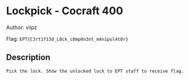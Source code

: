 # Lockpick - Cocraft 400
Author: viipz

Flag: `EPT{C3rt1f13d_L0ck_c0mp0n3nt_m4n1pul4t0r}`
## Description
```
Pick the lock. Show the unlocked lock to EPT staff to receive flag.
```

